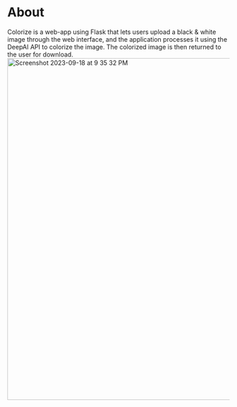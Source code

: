 # About
Colorize is a web-app using Flask that lets users upload a black &amp; white image through the web interface, and the application processes it using the DeepAI API to colorize the image. The colorized image is then returned to the user for download. 
<img width="774" alt="Screenshot 2023-09-18 at 9 35 32 PM" src="https://github.com/michelejoseph1/colorize/assets/66920319/34bd6c1d-790a-44ad-8c4e-f2f6cb48eb79">
